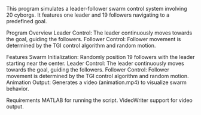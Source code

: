 This program simulates a leader-follower swarm control system involving 20 cyborgs. It features one leader and 19 followers navigating to a predefined goal.

Program Overview
Leader Control: The leader continuously moves towards the goal, guiding the followers.
Follower Control: Follower movement is determined by the TGI control algorithm and random motion.

Features
Swarm Initialization: Randomly position 19 followers with the leader starting near the center.
Leader Control: The leader continuously moves towards the goal, guiding the followers.
Follower Control: Follower movement is determined by the TGI control algorithm and random motion.
Animation Output: Generates a video (animation.mp4) to visualize swarm behavior.

Requirements
MATLAB for running the script.
VideoWriter support for video output.
